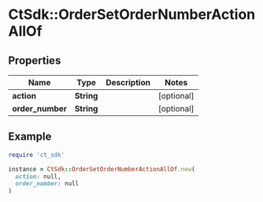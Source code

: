# CtSdk::OrderSetOrderNumberActionAllOf

## Properties

| Name | Type | Description | Notes |
| ---- | ---- | ----------- | ----- |
| **action** | **String** |  | [optional] |
| **order_number** | **String** |  | [optional] |

## Example

```ruby
require 'ct_sdk'

instance = CtSdk::OrderSetOrderNumberActionAllOf.new(
  action: null,
  order_number: null
)
```

